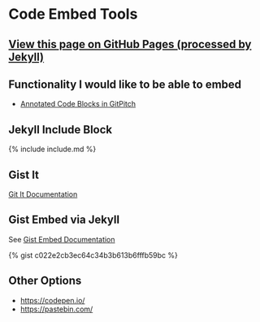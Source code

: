 # Code Embed Tools

## [View this page on GitHub Pages (processed by Jekyll)](https://terrywbrady.github.io/tutorialTest)

## Functionality I would like to be able to embed
- [Annotated Code Blocks in GitPitch](https://gitpitch.com/DSpace-Labs/DSpace-rel-demo/webinar#/6/1)

## Jekyll Include Block

{% include include.md %}

## Gist It

[Git It Documentation](http://gist-it.appspot.com/)

<script src="https://gist-it.appspot.com/github/terrywbrady/info/blob/master/README.md?slice=2:10"></script>

## Gist Embed via Jekyll
See [Gist Embed Documentation](https://gist.github.com/benbalter/5555251)

{% gist c022e2cb3ec64c34b3b613b6fffb59bc %}

## Other Options

- https://codepen.io/
- https://pastebin.com/
